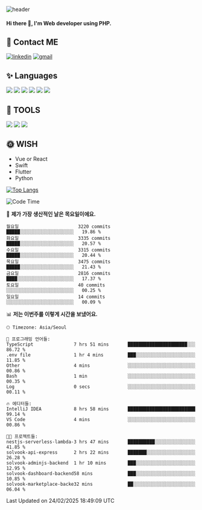 ![header](https://capsule-render.vercel.app/api?type=waving&color=auto&height=300&section=header&text=Elin&fontSize=90&animation=twinkling)

#### Hi there 👋, I'm <b>Web developer</b> using PHP. ####

<!--
- 🔭 I’m currently working on Uniwill
- 🌱 I’m currently learning Vue or React or Python.
-->

<!---#### I am PHP developer --->

## 💌 Contact ME ###
[<img src='https://img.shields.io/badge/-EunjiKo-%230A66C2?style=flat-square&logo=LinkedIn&logoColor=white' alt='linkedin'>](https://www.linkedin.com/in/https://www.linkedin.com/in/eunji-ko-00a907164//)  [<img src='https://img.shields.io/badge/-einee214%40gmail.com-%23EA4335?style=flat-square&logo=Gmail&logoColor=white' alt='gmail'>](einee214@gmail.com)  


## ✨ Languages
<img src='https://img.shields.io/badge/-PHP-%23777BB4?style=for-the-badge&logo=PHP&logoColor=white'> <img src='https://img.shields.io/badge/-Laravel-%23FF2D20?style=for-the-badge&logo=Laravel&logoColor=white'> <img src='https://img.shields.io/badge/Jquery-%230769AD?style=for-the-badge&logo=Jquery&logoColor=white'> <img src='https://img.shields.io/badge/CSS3-%231572B6?style=for-the-badge&logo=CSS3&logoColor=white'> <img src='https://img.shields.io/badge/Bootstrap-%237952B3?style=for-the-badge&logo=Bootstrap&logoColor=white' > <img src='https://img.shields.io/badge/MySQL-%234479A1?style=for-the-badge&logo=MySQL&logoColor=white' >

## 🌷 TOOLS
<img src='https://img.shields.io/badge/PHPSTORM-%23000000?style=for-the-badge&logo=PhpStorm&logoColor=white' > <img src='https://img.shields.io/badge/GitLab-%23FCA121?style=for-the-badge&logo=GitLab&logoColor=white' > <img src='https://img.shields.io/badge/GitHub-%23181717?style=for-the-badge&logo=GitHub&logoColor=white'>


## 🌞 WISH
- Vue or React
- Swift
- Flutter
- Python


[![Top Langs](https://github-readme-stats.vercel.app/api/top-langs/?username=ein214&layout=compact)](https://github.com/anuraghazra/github-readme-stats)

<!--START_SECTION:waka-->
![Code Time](http://img.shields.io/badge/Code%20Time-4%2C052%20hrs%2016%20mins-blue)

📅 **제가 가장 생산적인 날은 목요일이에요.** 

```text
월요일                      3220 commits        █████░░░░░░░░░░░░░░░░░░░░   19.86 % 
화요일                      3335 commits        █████░░░░░░░░░░░░░░░░░░░░   20.57 % 
수요일                      3315 commits        █████░░░░░░░░░░░░░░░░░░░░   20.44 % 
목요일                      3475 commits        █████░░░░░░░░░░░░░░░░░░░░   21.43 % 
금요일                      2816 commits        ████░░░░░░░░░░░░░░░░░░░░░   17.37 % 
토요일                      40 commits          ░░░░░░░░░░░░░░░░░░░░░░░░░   00.25 % 
일요일                      14 commits          ░░░░░░░░░░░░░░░░░░░░░░░░░   00.09 % 
```


📊 **저는 이번주를 이렇게 시간을 보냈어요.** 

```text
🕑︎ Timezone: Asia/Seoul

💬 프로그래밍 언어들: 
TypeScript               7 hrs 51 mins       ██████████████████████░░░   86.72 % 
.env file                1 hr 4 mins         ███░░░░░░░░░░░░░░░░░░░░░░   11.85 % 
Other                    4 mins              ░░░░░░░░░░░░░░░░░░░░░░░░░   00.86 % 
Bash                     1 min               ░░░░░░░░░░░░░░░░░░░░░░░░░   00.35 % 
Log                      0 secs              ░░░░░░░░░░░░░░░░░░░░░░░░░   00.11 % 

🔥 에디터들: 
IntelliJ IDEA            8 hrs 58 mins       █████████████████████████   99.14 % 
VS Code                  4 mins              ░░░░░░░░░░░░░░░░░░░░░░░░░   00.86 % 

🐱‍💻 프로젝트들: 
nestjs-serverless-lambda-3 hrs 47 mins       ██████████░░░░░░░░░░░░░░░   41.85 % 
solvook-api-express      2 hrs 22 mins       ███████░░░░░░░░░░░░░░░░░░   26.28 % 
solvook-adminjs-backend  1 hr 10 mins        ███░░░░░░░░░░░░░░░░░░░░░░   12.95 % 
solvook-dashboard-backend58 mins             ███░░░░░░░░░░░░░░░░░░░░░░   10.85 % 
solvook-marketplace-backe32 mins             ██░░░░░░░░░░░░░░░░░░░░░░░   06.04 % 
```


 Last Updated on 24/02/2025 18:49:09 UTC
<!--END_SECTION:waka-->

<!---![GitHub stats](https://github-readme-stats.vercel.app/api?username=ein214&show_icons=true&theme=dracula)  --->



